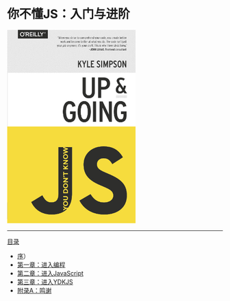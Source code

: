 # 你不懂JS：入门与进阶

<img src="cover.jpg" width="300">

-----

[目录](toc.md)

* [序](foreword.md)）
* [第一章：进入编程](ch1.md)
* [第二章：进入JavaScript](ch2.md)
* [第三章：进入YDKJS](ch3.md)
* [附录A：鸣谢](apA.md)
